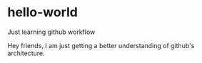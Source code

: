 # hello-world
Just learning github workflow

Hey friends, I am just getting a better understanding of github's architecture.
